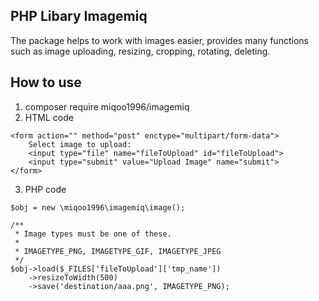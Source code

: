 PHP Libary Imagemiq
-------------------

The package helps to work with images easier, provides many functions such as image uploading, resizing, cropping, rotating, deleting.

How to use
-------------
1. composer require miqoo1996/imagemiq
2. HTML code
```
<form action="" method="post" enctype="multipart/form-data">
    Select image to upload:
    <input type="file" name="fileToUpload" id="fileToUpload">
    <input type="submit" value="Upload Image" name="submit">
</form>
```
3. PHP code
```
$obj = new \miqoo1996\imagemiq\image();

/**
 * Image types must be one of these.
 *
 * IMAGETYPE_PNG, IMAGETYPE_GIF, IMAGETYPE_JPEG
 */
$obj->load($_FILES['fileToUpload']['tmp_name'])
    ->resizeToWidth(500)
    ->save('destination/aaa.png', IMAGETYPE_PNG);
```
    
